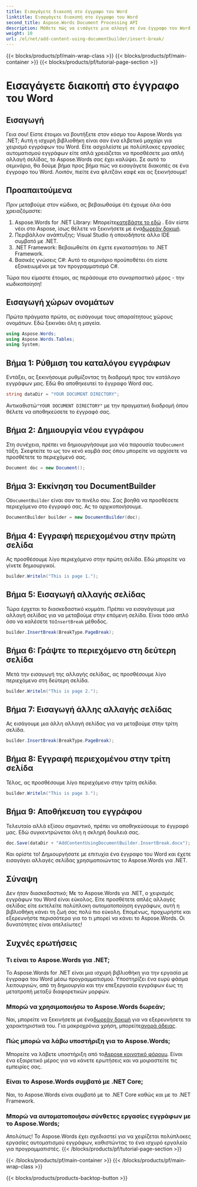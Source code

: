```yaml
---
title: Εισαγάγετε διακοπή στο έγγραφο του Word
linktitle: Εισαγάγετε διακοπή στο έγγραφο του Word
second_title: Aspose.Words Document Processing API
description: Μάθετε πώς να εισάγετε μια αλλαγή σε ένα έγγραφο του Word χρησιμοποιώντας το Aspose.Words για .NET με αυτόν τον λεπτομερή οδηγό. Ιδανικό για προγραμματιστές που θέλουν να κυριαρχήσουν στον χειρισμό εγγράφων.
weight: 10
url: /el/net/add-content-using-documentbuilder/insert-break/
---
```


{{< blocks/products/pf/main-wrap-class >}}
{{< blocks/products/pf/main-container >}}
{{< blocks/products/pf/tutorial-page-section >}}

# Εισαγάγετε διακοπή στο έγγραφο του Word

## Εισαγωγή

Γεια σου! Είστε έτοιμοι να βουτήξετε στον κόσμο του Aspose.Words για .NET; Αυτή η ισχυρή βιβλιοθήκη είναι σαν ένα ελβετικό μαχαίρι για χειρισμό εγγράφων του Word. Είτε ασχολείστε με πολύπλοκες εργασίες αυτοματισμού εγγράφων είτε απλά χρειάζεται να προσθέσετε μια απλή αλλαγή σελίδας, το Aspose.Words σας έχει καλύψει. Σε αυτό το σεμινάριο, θα δούμε βήμα προς βήμα πώς να εισαγάγετε διακοπές σε ένα έγγραφο του Word. Λοιπόν, πιείτε ένα φλιτζάνι καφέ και ας ξεκινήσουμε!

## Προαπαιτούμενα

Πριν μεταβούμε στον κώδικα, ας βεβαιωθούμε ότι έχουμε όλα όσα χρειαζόμαστε:

1.  Aspose.Words for .NET Library: Μπορείτε[κατεβάστε το εδώ](https://releases.aspose.com/words/net/) . Εάν είστε νέοι στο Aspose, ίσως θέλετε να ξεκινήσετε με ένα[δωρεάν δοκιμή](https://releases.aspose.com/).
2. Περιβάλλον ανάπτυξης: Visual Studio ή οποιοδήποτε άλλο IDE συμβατό με .NET.
3. .NET Framework: Βεβαιωθείτε ότι έχετε εγκαταστήσει το .NET Framework.
4. Βασικές γνώσεις C#: Αυτό το σεμινάριο προϋποθέτει ότι είστε εξοικειωμένοι με τον προγραμματισμό C#.

Τώρα που είμαστε έτοιμοι, ας περάσουμε στο συναρπαστικό μέρος - την κωδικοποίηση!

## Εισαγωγή χώρων ονομάτων

Πρώτα πράγματα πρώτα, ας εισάγουμε τους απαραίτητους χώρους ονομάτων. Εδώ ξεκινάει όλη η μαγεία.

```csharp
using Aspose.Words;
using Aspose.Words.Tables;
using System;
```

## Βήμα 1: Ρύθμιση του καταλόγου εγγράφων

Εντάξει, ας ξεκινήσουμε ρυθμίζοντας τη διαδρομή προς τον κατάλογο εγγράφων μας. Εδώ θα αποθηκευτεί το έγγραφο Word σας.

```csharp
string dataDir = "YOUR DOCUMENT DIRECTORY";
```

 Αντικαθιστώ`"YOUR DOCUMENT DIRECTORY"` με την πραγματική διαδρομή όπου θέλετε να αποθηκεύσετε το έγγραφό σας.

## Βήμα 2: Δημιουργία νέου εγγράφου

 Στη συνέχεια, πρέπει να δημιουργήσουμε μια νέα παρουσία του`Document` τάξη. Σκεφτείτε το ως τον κενό καμβά σας όπου μπορείτε να αρχίσετε να προσθέτετε το περιεχόμενό σας.

```csharp
Document doc = new Document();
```

## Βήμα 3: Εκκίνηση του DocumentBuilder

 Ο`DocumentBuilder` είναι σαν το πινέλο σου. Σας βοηθά να προσθέσετε περιεχόμενο στο έγγραφό σας. Ας το αρχικοποιήσουμε.

```csharp
DocumentBuilder builder = new DocumentBuilder(doc);
```

## Βήμα 4: Εγγραφή περιεχομένου στην πρώτη σελίδα

Ας προσθέσουμε λίγο περιεχόμενο στην πρώτη σελίδα. Εδώ μπορείτε να γίνετε δημιουργικοί.

```csharp
builder.Writeln("This is page 1.");
```

## Βήμα 5: Εισαγωγή αλλαγής σελίδας

 Τώρα έρχεται το διασκεδαστικό κομμάτι. Πρέπει να εισαγάγουμε μια αλλαγή σελίδας για να μεταβούμε στην επόμενη σελίδα. Είναι τόσο απλό όσο να καλέσετε το`InsertBreak` μέθοδος.

```csharp
builder.InsertBreak(BreakType.PageBreak);
```

## Βήμα 6: Γράψτε το περιεχόμενο στη δεύτερη σελίδα

Μετά την εισαγωγή της αλλαγής σελίδας, ας προσθέσουμε λίγο περιεχόμενο στη δεύτερη σελίδα.

```csharp
builder.Writeln("This is page 2.");
```

## Βήμα 7: Εισαγωγή άλλης αλλαγής σελίδας

Ας εισάγουμε μια άλλη αλλαγή σελίδας για να μεταβούμε στην τρίτη σελίδα.

```csharp
builder.InsertBreak(BreakType.PageBreak);
```

## Βήμα 8: Εγγραφή περιεχομένου στην τρίτη σελίδα

Τέλος, ας προσθέσουμε λίγο περιεχόμενο στην τρίτη σελίδα.

```csharp
builder.Writeln("This is page 3.");
```

## Βήμα 9: Αποθήκευση του εγγράφου

Τελευταίο αλλά εξίσου σημαντικό, πρέπει να αποθηκεύσουμε το έγγραφό μας. Εδώ συγκεντρώνεται όλη η σκληρή δουλειά σας.

```csharp
doc.Save(dataDir + "AddContentUsingDocumentBuilder.InsertBreak.docx");
```

Και ορίστε το! Δημιουργήσατε με επιτυχία ένα έγγραφο του Word και έχετε εισαγάγει αλλαγές σελίδας χρησιμοποιώντας το Aspose.Words για .NET.

## Σύναψη

Δεν ήταν διασκεδαστικό; Με το Aspose.Words για .NET, ο χειρισμός εγγράφων του Word είναι εύκολος. Είτε προσθέτετε απλές αλλαγές σελίδας είτε εκτελείτε πολύπλοκη αυτοματοποίηση εγγράφων, αυτή η βιβλιοθήκη κάνει τη ζωή σας πολύ πιο εύκολη. Επομένως, προχωρήστε και εξερευνήστε περισσότερα για το τι μπορεί να κάνει το Aspose.Words. Οι δυνατότητες είναι ατελείωτες!

## Συχνές ερωτήσεις

### Τι είναι το Aspose.Words για .NET;
Το Aspose.Words for .NET είναι μια ισχυρή βιβλιοθήκη για την εργασία με έγγραφα του Word μέσω προγραμματισμού. Υποστηρίζει ένα ευρύ φάσμα λειτουργιών, από τη δημιουργία και την επεξεργασία εγγράφων έως τη μετατροπή μεταξύ διαφορετικών μορφών.

### Μπορώ να χρησιμοποιήσω το Aspose.Words δωρεάν;
Ναι, μπορείτε να ξεκινήσετε με ένα[δωρεάν δοκιμή](https://releases.aspose.com/) για να εξερευνήσετε τα χαρακτηριστικά του. Για μακροχρόνια χρήση, μπορείτε[αγορά άδειας](https://purchase.aspose.com/buy).

### Πώς μπορώ να λάβω υποστήριξη για το Aspose.Words;
 Μπορείτε να λάβετε υποστήριξη από το[Aspose κοινοτικό φόρουμ](https://forum.aspose.com/c/words/8). Είναι ένα εξαιρετικό μέρος για να κάνετε ερωτήσεις και να μοιραστείτε τις εμπειρίες σας.

### Είναι το Aspose.Words συμβατό με .NET Core;
Ναι, το Aspose.Words είναι συμβατό με το .NET Core καθώς και με το .NET Framework.

### Μπορώ να αυτοματοποιήσω σύνθετες εργασίες εγγράφων με το Aspose.Words;
Απολύτως! Το Aspose.Words έχει σχεδιαστεί για να χειρίζεται πολύπλοκες εργασίες αυτοματισμού εγγράφων, καθιστώντας το ένα ισχυρό εργαλείο για προγραμματιστές.
{{< /blocks/products/pf/tutorial-page-section >}}

{{< /blocks/products/pf/main-container >}}
{{< /blocks/products/pf/main-wrap-class >}}

{{< blocks/products/products-backtop-button >}}
